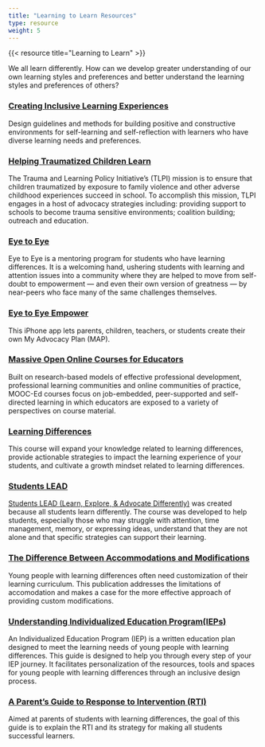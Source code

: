 ```yaml
---
title: "Learning to Learn Resources"
type: resource
weight: 5
---
```

{{< resource title="Learning to Learn" >}}

<p class="resource-intro">We all learn differently. How can we develop greater understanding of our own learning styles and preferences and better understand the learning styles and preferences of others?</p>


### [Creating Inclusive Learning Experiences](https://handbook.floeproject.org/CreatingInclusiveLearningExperiences.html)

Design guidelines and methods for building positive and constructive environments for self-learning and self-reflection with learners who have diverse learning needs and preferences.

### [Helping Traumatized Children Learn](https://traumasensitiveschools.org/)

The Trauma and Learning Policy Initiative’s (TLPI) mission is to ensure that children traumatized by exposure to family violence and other adverse childhood experiences succeed in school. To accomplish this mission, TLPI engages in a host of advocacy strategies including: providing support to schools to become trauma sensitive environments; coalition building; outreach and education.

### [Eye to Eye](https://eyetoeyenational.org/)

Eye to Eye is a mentoring program for students who have learning differences. It is a welcoming hand, ushering students with learning and attention issues into a community where they are helped to move from self-doubt to empowerment — and even their own version of greatness — by near-peers who face many of the same challenges themselves.

### [Eye to Eye Empower](https://itunes.apple.com/us/app/eye-to-eye-empower-different-learners/id1192367658?mt=8)

This iPhone app lets parents, children, teachers, or students create their own My Advocacy Plan (MAP).

### [Massive Open Online Courses for Educators](https://www.fi.ncsu.edu/teams/mooc-ed/)

Built on research-based models of effective professional development, professional learning communities and online communities of practice, MOOC-Ed courses focus on job-embedded, peer-supported and self-directed learning in which educators are exposed to a variety of perspectives on course material.

### [Learning Differences](https://place.fi.ncsu.edu/local/catalog/course.php?id=2&ref=1)

This course will expand your knowledge related to learning differences, provide actionable strategies to impact the learning experience of your students, and cultivate a growth mindset related to learning differences.

### [Students LEAD](https://studentslead.fi.ncsu.edu/#!/pages/home)

[Students LEAD (Learn, Explore, & Advocate Differently)](https://www.fi.ncsu.edu/news/the-friday-institute-launches-first-of-its-kind-online-course-for-students/) was created because all students learn differently. The course was developed to help students, especially those who may struggle with attention, time management, memory, or expressing ideas, understand that they are not alone and that specific strategies can support their learning.

### [The Difference Between Accommodations and Modifications](https://www.understood.org/en/learning-attention-issues/treatments-approaches/educational-strategies/the-difference-between-accommodations-and-modifications)

Young people with learning differences often need customization of their learning curriculum. This publication addresses the limitations of accomodation and makes a case for the more effective approach of providing custom modifications.

### [Understanding Individualized Education Program(IEPs)](https://www.understood.org/en/school-learning/special-services/ieps/understanding-individualized-education-programs)

An Individualized Education Program (IEP) is a written education plan designed to meet the learning needs of young people with learning differences. This guide is designed to help you through every step of your IEP journey. It facilitates personalization of the resources, tools and spaces for young people with learning differences through an inclusive design process.

### [A Parent’s Guide to Response to Intervention (RTI)](https://www.understood.org/~/media/acc8e8c166c7432582494ece864cb16c.pdf)

Aimed at parents of students with learning differences, the goal of this guide is to explain the RTI and its strategy for making all students successful learners.
